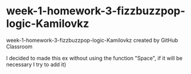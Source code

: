 # week-1-homework-3-fizzbuzzpop-logic-Kamilovkz
week-1-homework-3-fizzbuzzpop-logic-Kamilovkz created by GitHub Classroom


I decided to made this ex without using the function "Space",  if it will be necessary I try to add it)
